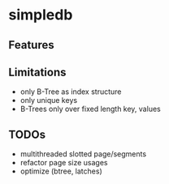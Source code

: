 # simpledb

## Features

## Limitations
- only B-Tree as index structure
- only unique keys
- B-Trees only over fixed length key, values

## TODOs
- multithreaded slotted page/segments
- refactor page size usages
- optimize (btree, latches)